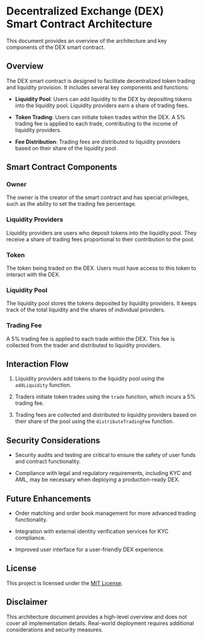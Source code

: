 # Decentralized Exchange (DEX) Smart Contract Architecture

This document provides an overview of the architecture and key components of the DEX smart contract.

## Overview

The DEX smart contract is designed to facilitate decentralized token trading and liquidity provision. It includes several key components and functions:

- **Liquidity Pool**: Users can add liquidity to the DEX by depositing tokens into the liquidity pool. Liquidity providers earn a share of trading fees.

- **Token Trading**: Users can initiate token trades within the DEX. A 5% trading fee is applied to each trade, contributing to the income of liquidity providers.

- **Fee Distribution**: Trading fees are distributed to liquidity providers based on their share of the liquidity pool.

## Smart Contract Components

### Owner

The owner is the creator of the smart contract and has special privileges, such as the ability to set the trading fee percentage.

### Liquidity Providers

Liquidity providers are users who deposit tokens into the liquidity pool. They receive a share of trading fees proportional to their contribution to the pool.

### Token

The token being traded on the DEX. Users must have access to this token to interact with the DEX.

### Liquidity Pool

The liquidity pool stores the tokens deposited by liquidity providers. It keeps track of the total liquidity and the shares of individual providers.

### Trading Fee

A 5% trading fee is applied to each trade within the DEX. This fee is collected from the trader and distributed to liquidity providers.

## Interaction Flow

1. Liquidity providers add tokens to the liquidity pool using the `addLiquidity` function.

2. Traders initiate token trades using the `trade` function, which incurs a 5% trading fee.

3. Trading fees are collected and distributed to liquidity providers based on their share of the pool using the `distributeTradingFee` function.

## Security Considerations

- Security audits and testing are critical to ensure the safety of user funds and contract functionality.

- Compliance with legal and regulatory requirements, including KYC and AML, may be necessary when deploying a production-ready DEX.

## Future Enhancements

- Order matching and order book management for more advanced trading functionality.

- Integration with external identity verification services for KYC compliance.

- Improved user interface for a user-friendly DEX experience.

## License

This project is licensed under the [MIT License](LICENSE).

## Disclaimer

This architecture document provides a high-level overview and does not cover all implementation details. Real-world deployment requires additional considerations and security measures.


